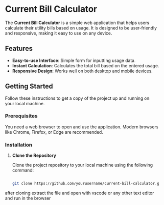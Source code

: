 # Current Bill Calculator

The **Current Bill Calculator** is a simple web application that helps users calculate their utility bills based on usage. It is designed to be user-friendly and responsive, making it easy to use on any device.

## Features

- **Easy-to-use Interface**: Simple form for inputting usage data.
- **Instant Calculation**: Calculates the total bill based on the entered usage.
- **Responsive Design**: Works well on both desktop and mobile devices.

## Getting Started

Follow these instructions to get a copy of the project up and running on your local machine.

### Prerequisites

You need a web browser to open and use the application. Modern browsers like Chrome, Firefox, or Edge are recommended.

### Installation

1. **Clone the Repository**

   Clone the project repository to your local machine using the following command:

   ```bash

   git clone https://github.com/yourusername/current-bill-calculator.git
  after cloning extract the file and open with vscode or any other text editor and run in the browser

